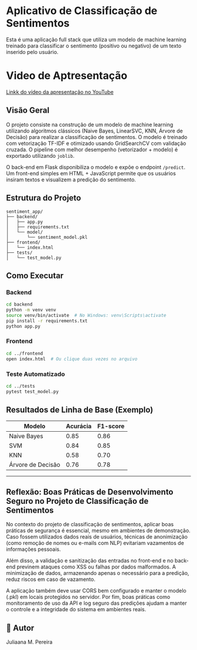 # Aplicativo de Classificação de Sentimentos 

Esta é uma aplicação full stack que utiliza um modelo de machine learning treinado para classificar o sentimento (positivo ou negativo) de um texto inserido pelo usuário.

# Video de Aptresentação

[Linkk do vídeo da apresentação no YouTube](https://youtu.be/gMJZbY1z7Qo)

## Visão Geral

O projeto consiste na construção de um modelo de machine learning utilizando algoritmos clássicos (Naive Bayes, LinearSVC, KNN, Árvore de Decisão) para realizar a classificação de sentimentos. O modelo é treinado com vetorização TF-IDF e otimizado usando GridSearchCV com validação cruzada. O pipeline com melhor desempenho (vetorizador + modelo) é exportado utilizando `joblib`.

O back-end em Flask disponibiliza o modelo e expõe o endpoint `/predict`. Um front-end simples em HTML + JavaScript permite que os usuários insiram textos e visualizem a predição do sentimento.

## Estrutura do Projeto

```
sentiment_app/
├── backend/
│   ├── app.py
│   ├── requirements.txt
│   └── model/
│       └── sentiment_model.pkl
├── frontend/
│   └── index.html
├── tests/
│   └── test_model.py
```

## Como Executar

### Backend

```bash
cd backend
python -m venv venv
source venv/bin/activate  # No Windows: venv\Scripts\activate
pip install -r requirements.txt
python app.py
```

### Frontend

```bash
cd ../frontend
open index.html  # Ou clique duas vezes no arquivo
```

### Teste Automatizado

```bash
cd ../tests
pytest test_model.py
```

## Resultados de Linha de Base (Exemplo)

| Modelo             | Acurácia | F1-score |
|--------------------|----------|----------|
| Naive Bayes        | 0.85     | 0.86     |
| SVM                | 0.84     | 0.85     |
| KNN                | 0.58     | 0.70     |
| Árvore de Decisão  | 0.76     | 0.78     |
--------------------------------------------

## Reflexão: Boas Práticas de Desenvolvimento Seguro no Projeto de Classificação de Sentimentos
No contexto do projeto de classificação de sentimentos, aplicar boas práticas de segurança é essencial, mesmo em ambientes de demonstração. Caso fossem utilizados dados reais de usuários, técnicas de anonimização (como remoção de nomes ou e-mails com NLP) evitariam vazamentos de informações pessoais.

Além disso, a validação e sanitização das entradas no front-end e no back-end previnem ataques como XSS ou falhas por dados malformados. A minimização de dados, armazenando apenas o necessário para a predição, reduz riscos em caso de vazamento.

A aplicação também deve usar CORS bem configurado e manter o modelo (.pkl) em locais protegidos no servidor. Por fim, boas práticas como monitoramento de uso da API e log seguro das predições ajudam a manter o controle e a integridade do sistema em ambientes reais.


## 👤 Autor

Juliaana M. Pereira
